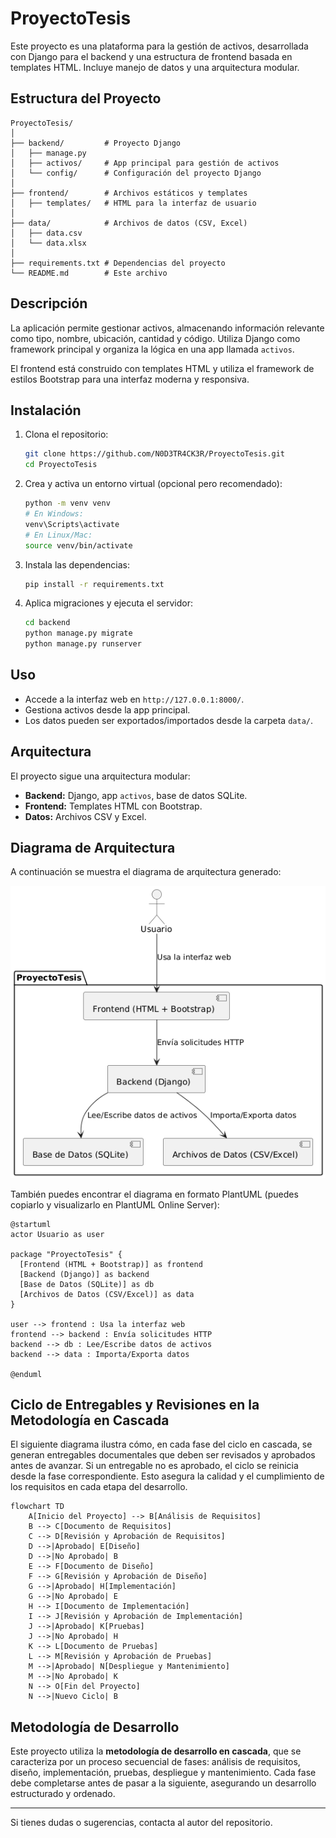 # ProyectoTesis

Este proyecto es una plataforma para la gestión de activos, desarrollada con Django para el backend y una estructura de frontend basada en templates HTML. Incluye manejo de datos y una arquitectura modular.

## Estructura del Proyecto

```
ProyectoTesis/
│
├── backend/         # Proyecto Django
│   ├── manage.py
│   ├── activos/     # App principal para gestión de activos
│   └── config/      # Configuración del proyecto Django
│
├── frontend/        # Archivos estáticos y templates
│   ├── templates/   # HTML para la interfaz de usuario
│
├── data/            # Archivos de datos (CSV, Excel)
│   ├── data.csv
│   └── data.xlsx
│
├── requirements.txt # Dependencias del proyecto
└── README.md        # Este archivo
```

## Descripción

La aplicación permite gestionar activos, almacenando información relevante como tipo, nombre, ubicación, cantidad y código. Utiliza Django como framework principal y organiza la lógica en una app llamada `activos`. 

El frontend está construido con templates HTML y utiliza el framework de estilos Bootstrap para una interfaz moderna y responsiva.

## Instalación

1. Clona el repositorio:
   ```bash
   git clone https://github.com/N0D3TR4CK3R/ProyectoTesis.git
   cd ProyectoTesis
   ```
2. Crea y activa un entorno virtual (opcional pero recomendado):
   ```bash
   python -m venv venv
   # En Windows:
   venv\Scripts\activate
   # En Linux/Mac:
   source venv/bin/activate
   ```
3. Instala las dependencias:
   ```bash
   pip install -r requirements.txt
   ```
4. Aplica migraciones y ejecuta el servidor:
   ```bash
   cd backend
   python manage.py migrate
   python manage.py runserver
   ```

## Uso

- Accede a la interfaz web en `http://127.0.0.1:8000/`.
- Gestiona activos desde la app principal.
- Los datos pueden ser exportados/importados desde la carpeta `data/`.

## Arquitectura

El proyecto sigue una arquitectura modular:
- **Backend:** Django, app `activos`, base de datos SQLite.
- **Frontend:** Templates HTML con Bootstrap.
- **Datos:** Archivos CSV y Excel.

## Diagrama de Arquitectura

A continuación se muestra el diagrama de arquitectura generado:

![Diagrama de Arquitectura](assets/diagramaArqui.png)

También puedes encontrar el diagrama en formato PlantUML (puedes copiarlo y visualizarlo en PlantUML Online Server):

```plantuml
@startuml
actor Usuario as user

package "ProyectoTesis" {
  [Frontend (HTML + Bootstrap)] as frontend
  [Backend (Django)] as backend
  [Base de Datos (SQLite)] as db
  [Archivos de Datos (CSV/Excel)] as data
}

user --> frontend : Usa la interfaz web
frontend --> backend : Envía solicitudes HTTP
backend --> db : Lee/Escribe datos de activos
backend --> data : Importa/Exporta datos

@enduml
```

## Ciclo de Entregables y Revisiones en la Metodología en Cascada

El siguiente diagrama ilustra cómo, en cada fase del ciclo en cascada, se generan entregables documentales que deben ser revisados y aprobados antes de avanzar. Si un entregable no es aprobado, el ciclo se reinicia desde la fase correspondiente. Esto asegura la calidad y el cumplimiento de los requisitos en cada etapa del desarrollo.

```mermaid
flowchart TD
    A[Inicio del Proyecto] --> B[Análisis de Requisitos]
    B --> C[Documento de Requisitos]
    C --> D[Revisión y Aprobación de Requisitos]
    D -->|Aprobado| E[Diseño]
    D -->|No Aprobado| B
    E --> F[Documento de Diseño]
    F --> G[Revisión y Aprobación de Diseño]
    G -->|Aprobado| H[Implementación]
    G -->|No Aprobado| E
    H --> I[Documento de Implementación]
    I --> J[Revisión y Aprobación de Implementación]
    J -->|Aprobado| K[Pruebas]
    J -->|No Aprobado| H
    K --> L[Documento de Pruebas]
    L --> M[Revisión y Aprobación de Pruebas]
    M -->|Aprobado| N[Despliegue y Mantenimiento]
    M -->|No Aprobado| K
    N --> O[Fin del Proyecto]
    N -->|Nuevo Ciclo| B
```

## Metodología de Desarrollo

Este proyecto utiliza la **metodología de desarrollo en cascada**, que se caracteriza por un proceso secuencial de fases: análisis de requisitos, diseño, implementación, pruebas, despliegue y mantenimiento. Cada fase debe completarse antes de pasar a la siguiente, asegurando un desarrollo estructurado y ordenado.

---

Si tienes dudas o sugerencias, contacta al autor del repositorio. 